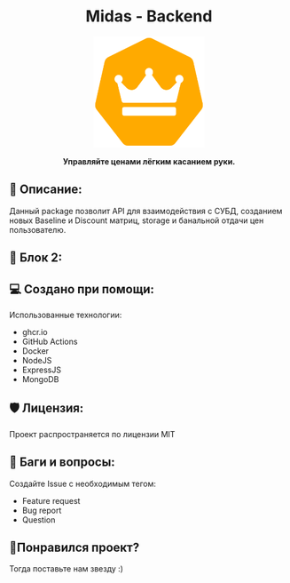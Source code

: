 <h1 align="center" id="title">Midas - Backend</h1>

<p align="center"><img src="../pictures/midas_logo.png" width ="200" height ="200" alt="project-image"></p>

<p align="center" id="description"><strong>Управляйте ценами лёгким касанием руки.</strong></p>

<h2>🎯 Описание:</h2>

Данный package позволит API для взаимодействия с СУБД, созданием новых Baseline и Discount матриц, storage и банальной отдачи цен пользователю.

<h2>🔀 Блок 2:</h2>



<h2>💻 Создано при помощи:</h2>

Использованные технологии:

*   ghcr.io
*   GitHub Actions
*   Docker
*   NodeJS
*   ExpressJS
*   MongoDB

<h2>🛡️ Лицензия:</h2>

Проект распространяется по лицензии MIT

<h2>🐛 Баги и вопросы:</h2>

Создайте Issue с необходимым тегом:
* Feature request
* Bug report
* Question

<h2>💖Понравился проект?</h2>

Тогда поставьте нам звезду :)
